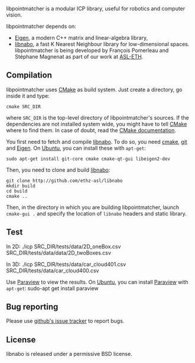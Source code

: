 libpointmatcher is a modular ICP library, useful for robotics and computer vision.

libpointmatcher depends on:
* [Eigen], a modern C++ matrix and linear-algebra library,
* [libnabo], a fast K Nearest Neighbour library for low-dimensional spaces.
libpointmatcher is being developed by François Pomerleau and Stéphane Magnenat as part of our work at [ASL-ETH](http://www.asl.ethz.ch).


Compilation
-----------

libpointmatcher uses [CMake] as build system.
Just create a directory, go inside it and type:

	cmake SRC_DIR
    
where `SRC_DIR` is the top-level directory of libpointmatcher's sources.
If the dependencies are not installed system wide, you might have to tell [CMake] where to find them.
In case of doubt, read the [CMake documentation].

You first need to fetch and compile [libnabo].
To do so, you need [cmake], [git] and [Eigen].
On [Ubuntu], you can install these with `apt-get`:

	sudo apt-get install git-core cmake cmake-qt-gui libeigen2-dev

Then, you need to clone and build [libnabo]:

	git clone http://github.com/ethz-asl/libnabo
	mkdir build
	cd build
	cmake ..

Then, in the directory in which you are building libpointmatcher, launch `cmake-gui .` and specify the location of `libnabo` headers and static library.


Test
----

In 2D:
	./icp SRC_DIR/tests/data/2D_oneBox.csv SRC_DIR/tests/data/data/2D_twoBoxes.csv

In 3D:
	./icp SRC_DIR/tests/data/car_cloud401.csv SRC_DIR/tests/data/car_cloud400.csv

Use [Paraview] to view the results.
On [Ubuntu], you can install [Paraview] with `apt-get`:
	sudo-apt get install paraview


Bug reporting
-------------

Please use [github's issue tracker](http://github.com/ethz-asl/libpointmatcher/issues) to report bugs.


License
-------

libnabo is released under a permissive BSD license.

[Ubuntu]: http://www.ubuntu.com
[CMake]: http://www.cmake.org
[CMake documentation]: http://www.cmake.org/cmake/help/cmake2.6docs.html
[git]: http://git-scm.com
[Eigen]: http://eigen.tuxfamily.org
[libnabo]: http://github.com/ethz-asl/libnabo
[Paraview]: http://www.paraview.org/